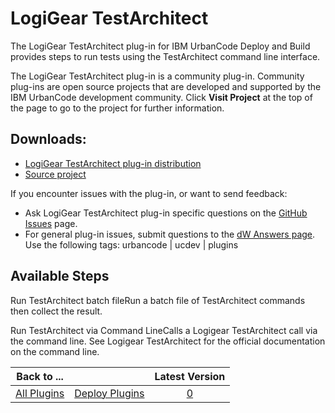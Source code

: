 
LogiGear TestArchitect
======================



The LogiGear TestArchitect plug-in for IBM UrbanCode Deploy and Build provides steps to run tests using the TestArchitect command line interface.




The LogiGear TestArchitect plug-in is a community plug-in. Community plug-ins are open source projects that are developed and supported by the IBM UrbanCode development community. Click **Visit Project** at the top of the page to go to the project for further information.



Downloads:
----------


* [LogiGear TestArchitect plug-in distribution](https://github.com/UrbanCode/LogiGear-TestArchitect-UCB-UCD/releases)
* [Source project](https://github.com/UrbanCode/LogiGear-TestArchitect-UCB-UCD)


If you encounter issues with the plug-in, or want to send feedback:


* Ask LogiGear TestArchitect plug-in specific questions on the [GitHub Issues](https://github.com/UrbanCode/LogiGear-TestArchitect-UCB-UCD/issues) page.
* For general plug-in issues, submit questions to the [dW Answers page](https://developer.ibm.com/answers/smart-spaces/23/urbancode.html). Use the following tags: urbancode | ucdev | plugins



Available Steps
---------------


Run TestArchitect batch fileRun a batch file of TestArchitect commands then collect the result.


Run TestArchitect via Command LineCalls a Logigear TestArchitect call via the command line. See Logigear TestArchitect for the official documentation on the command line.





|Back to ...||Latest Version|
| :---: | :---: | :---: |
|[All Plugins](../../index.md)|[Deploy Plugins](../README.md)|[0]()|
